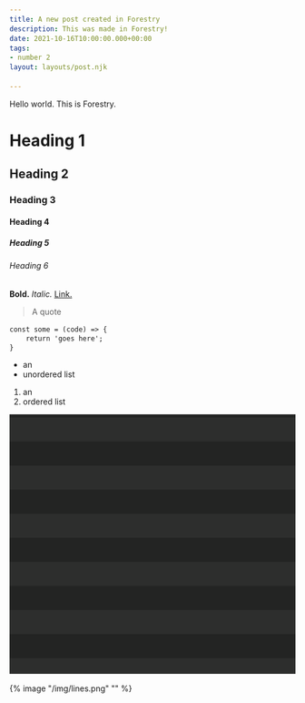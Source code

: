 ```yaml
---
title: A new post created in Forestry
description: This was made in Forestry!
date: 2021-10-16T10:00:00.000+00:00
tags:
- number 2
layout: layouts/post.njk

---
```

Hello world. This is Forestry.

# Heading 1

## Heading 2

### Heading 3

#### Heading 4

##### Heading 5

###### Heading 6

**Bold.** _Italic._ [Link.](https://google.com)

> A quote

    const some = (code) => {
    	return 'goes here';
    }

* an
* unordered list

1. an
2. ordered list

![](/img/lines.png)

{% image "/img/lines.png" "" %}